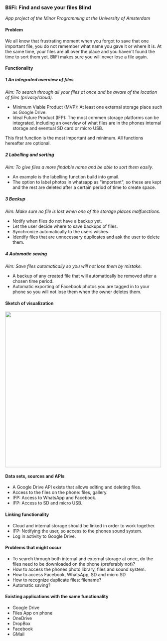 ### BliFi: Find and save your files Blind
*App project of the Minor Programming at the University of Amsterdam*

#### Problem
We all know that frustrating moment when you forgot to save that one important file, you do not remember what name you gave it or where it is. At the same time, your files are all over the place and you haven't found the time to sort them yet. BliFi makes sure you will never lose a file again.

#### Functionality

##### 1 An integrated overview of files
*Aim: To search through all your files at once and be aware of the location of files (privacy/cloud).*
- Minimum Viable Product (MVP): At least one external storage place such as Google Drive.
- Ideal Future Product (IFP): The most commen storage platforms can be integrated, 
including an overview of what files are in the phones internal storage and eventual SD card or micro USB.

This first function is the most important and minimum. All functions hereafter are optional.

##### 2 Labelling and sorting
*Aim: To give files a more findable name and be able to sort them easily.*
- An example is the labelling function build into gmail.
- The option to label photos in whatsapp as "important", 
so these are kept and the rest are deleted after a certain period of time to create space.

##### 3 Backup
*Aim: Make sure no file is lost when one of the storage places malfunctions.*
- Notify when files do not have a backup yet. 
- Let the user decide where to save backups of files.
- Synchronize automatically to the users wishes.
- Identify files that are unnecessary duplicates and ask the user to delete them.

##### 4 Automatic saving
*Aim: Save files automatically so you will not lose them by mistake.*
- A backup of any created file that will automatically be removed after a chosen time period.
- Automatic exporting of Facebook photos you are tagged in to your phone so you will not lose them when the owner deletes them.
    
#### Sketch of visualization
<img src="https://cloud.githubusercontent.com/assets/22945709/21845853/a353540a-d7f4-11e6-83f9-5da9875df450.png" width="500">
    
#### Data sets, sources and APIs
- A Google Drive API exists that allows editing and deleting files.
- Access to the files on the phone: files, gallery.
- IFP: Access to WhatsApp and Facebook.
- IFP: Access to SD and micro USB.

#### Linking functionality
- Cloud and internal storage should be linked in order to work together.
- IFP: Notifying the user, so access to the phones sound system.
- Log in activity to Google Drive.

#### Problems that might occur
- To search through both internal and external storage at once, do the files need to be downloaded on the phone (preferably not)? 
- How to access the phones photo library, files and sound system.
- How to access Facebook, WhatsApp, SD and micro SD
- How to recognize duplicate files: filename?
- Automatic saving?

#### Existing applications with the same functionality
- Google Drive
- Files App on phone
- OneDrive
- DropBox
- Facebook
- GMail
